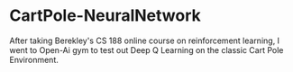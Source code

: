 # CartPole-NeuralNetwork
After taking Berekley's CS 188 online course on reinforcement learning, I went to Open-Ai gym to test out Deep Q Learning on the classic Cart Pole Environment.
